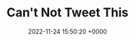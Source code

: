 ---
title: "Can't Not Tweet This"
link: "https://cant-not-tweet-this.com"
date: "2022-11-24 15:50:20 +0000"
---